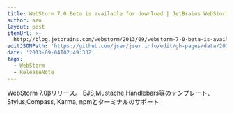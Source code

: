 ```yaml
---
title: WebStorm 7.0 Beta is available for download | JetBrains WebStorm Blog
author: azu
layout: post
itemUrl: >-
  http://blog.jetbrains.com/webstorm/2013/09/webstorm-7-0-beta-is-available-for-download/
editJSONPath: 'https://github.com/jser/jser.info/edit/gh-pages/data/2013/09/index.json'
date: '2013-09-04T02:49:33Z'
tags:
  - WebStorm
  - ReleaseNote
---
```

WebStorm 7.0βリリース。
EJS,Mustache,Handlebars等のテンプレート、Stylus,Compass, Karma, npmとターミナルのサポート

